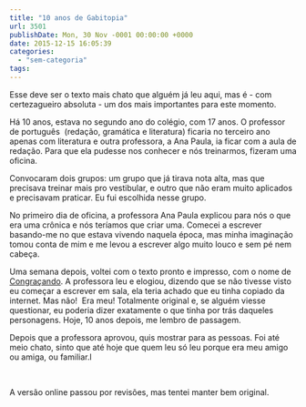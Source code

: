 ```yaml
---
title: "10 anos de Gabitopia"
url: 3501
publishDate: Mon, 30 Nov -0001 00:00:00 +0000
date: 2015-12-15 16:05:39
categories: 
  - "sem-categoria"
tags: 
---
```

Esse deve ser o texto mais chato que alguém já leu aqui, mas é - com certezagueiro absoluta - um dos mais importantes para este momento.

Há 10 anos, estava no segundo ano do colégio, com 17 anos. O professor de português  (redação, gramática e literatura) ficaria no terceiro ano apenas com literatura e outra professora, a Ana Paula, ia ficar com a aula de redação. Para que ela pudesse nos conhecer e nós treinarmos, fizeram uma oficina.

Convocaram dois grupos: um grupo que já tirava nota alta, mas que precisava treinar mais pro vestibular, e outro que não eram muito aplicados e precisavam praticar. Eu fui escolhida nesse grupo.

No primeiro dia de oficina, a professora Ana Paula explicou para nós o que era uma crônica e nós teríamos que criar uma. Comecei a escrever basando-me no que estava vivendo naquela época, mas minha imaginação tomou conta de mim e me levou a escrever algo muito louco e sem pé nem cabeça.

Uma semana depois, voltei com o texto pronto e impresso, com o nome de <a href="http://www.gabi.blog.br/2005/12/congracando/" target="_blank">Congraçando</a>. A professora leu e elogiou, dizendo que se não tivesse visto eu começar a escrever em sala, ela teria achado que eu tinha copiado da internet. Mas não!  Era meu! Totalmente original e, se alguém viesse questionar, eu poderia dizer exatamente o que tinha por trás daqueles personagens. Hoje, 10 anos depois, me lembro de passagem.

Depois que a professora aprovou, quis mostrar para as pessoas. Foi até meio chato, sinto que até hoje que quem leu só leu porque era meu amigo ou amiga, ou familiar.l

&nbsp;

A versão online passou por revisões, mas tentei manter bem original.
